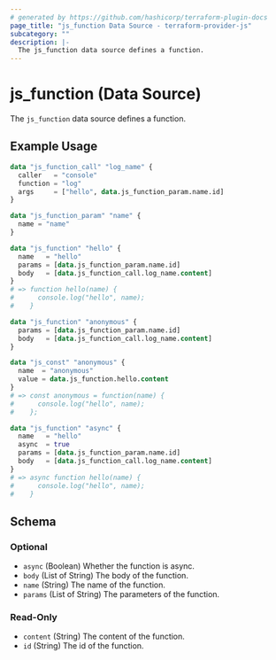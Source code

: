 ```yaml
---
# generated by https://github.com/hashicorp/terraform-plugin-docs
page_title: "js_function Data Source - terraform-provider-js"
subcategory: ""
description: |-
  The js_function data source defines a function.
---
```


# js_function (Data Source)

The `js_function` data source defines a function.

## Example Usage

```terraform
data "js_function_call" "log_name" {
  caller   = "console"
  function = "log"
  args     = ["hello", data.js_function_param.name.id]
}

data "js_function_param" "name" {
  name = "name"
}

data "js_function" "hello" {
  name   = "hello"
  params = [data.js_function_param.name.id]
  body   = [data.js_function_call.log_name.content]
}
# => function hello(name) {
#      console.log("hello", name);
#    }

data "js_function" "anonymous" {
  params = [data.js_function_param.name.id]
  body   = [data.js_function_call.log_name.content]
}

data "js_const" "anonymous" {
  name  = "anonymous"
  value = data.js_function.hello.content
}
# => const anonymous = function(name) {
#      console.log("hello", name);
#    };

data "js_function" "async" {
  name   = "hello"
  async  = true
  params = [data.js_function_param.name.id]
  body   = [data.js_function_call.log_name.content]
}
# => async function hello(name) {
#      console.log("hello", name);
#    }
```

<!-- schema generated by tfplugindocs -->
## Schema

### Optional

- `async` (Boolean) Whether the function is async.
- `body` (List of String) The body of the function.
- `name` (String) The name of the function.
- `params` (List of String) The parameters of the function.

### Read-Only

- `content` (String) The content of the function.
- `id` (String) The id of the function.
